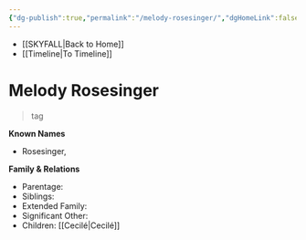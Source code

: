 ```yaml
---
{"dg-publish":true,"permalink":"/melody-rosesinger/","dgHomeLink":false,"dgPassFrontmatter":false}
---
```


- [[SKYFALL|Back to Home]]
- [[Timeline|To Timeline]]

# Melody Rosesinger
>tag



**Known Names**
- Rosesinger,

**Family & Relations**
- Parentage: 
- Siblings: 
- Extended Family:
- Significant Other:
- Children: [[Cecilé|Cecilé]]